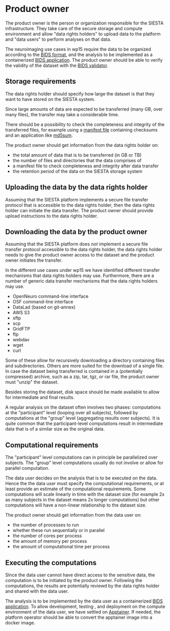 # Product owner

The product owner is the person or organization responsible for the SIESTA infrastructure. They take care of the secure storage and compute environment and allow "data rights holders" to upload data to the platform and "data users" to perform analyses on that data.

The neuroimaging use cases in wp15 require the data to be organized according to the [BIDS format](http://bids-standard.org/), and the analysis to be implemented as a containerized [BIDS application](https://doi.org/10.1371/journal.pcbi.1005209). The product owner should be able to verify the validity of the dataset with the [BIDS validator](https://bids-standard.github.io/bids-validator/).

## Storage requirements

The data rights holder should specify how large the dataset is that they want to have stored on the SIESTA system.

Since large amounts of data are expected to be transferred (many GB, over many files), the transfer may take a considerable time.

There should be a possibility to check the completeness and integrity of the transferred files, for example using a [manifest file](https://en.wikipedia.org/wiki/Manifest_file) containing checksums and an application like [md5sum](https://en.wikipedia.org/wiki/Md5sum).

The product owner should get information from the data rights holder on:

- the total amount of data that is to be transferred (in GB or TB)
- the number of files and directories that the data comprises of
- a manifest file to check completeness and integrity after data transfer
- the retention period of the data on the SIESTA storage system

## Uploading the data by the data rights holder

Assuming that the SIESTA platform implements a secure file transfer protocol that is accessible to the data rights holder, then the data rights holder can initiate the data transfer. The product owner should provide upload instructions to the data rights holder.

## Downloading the data by the product owner

Assuming that the SIESTA platform does _not_ implement a secure file transfer protocol accessible to the data rights holder, the data rights holder needs to give the product owner access to the dataset and the product owner initiates the transfer.

In the different use cases under wp15 we have identified different transfer mechanisms that data rights holders may use. Furthermore, there are a number of generic data transfer mechanisms that the data rights holders may use.

- OpenNeuro command-line interface
- OSF command-line interface
- DataLad (based on git-annex)
- AWS S3
- sftp
- scp
- GridFTP
- ftp
- webdav
- wget
- curl

Some of these allow for recursively downloading a directory containing files and subdirectories. Others are more suited for the download of a single file. In case the dataset being transferred is contained in a (potentially compressed) archive, such as a zip, tar, tgz, or rar file, the product owner must "unzip" the dataset.  

Besides storing the dataset, disk space should be made available to allow for intermediate and final results.

A regular analysis on the dataset often involves two phases: computations at the "participant" level (looping over all subjects), followed by computations at the "group" level (aggregating results over subjects). It is quite common that the participant-level computations result in intermediate data that is of a similar size as the original data.

## Computational requirements

The "participant" level computations can in principle be parallelized over subjects. The "group" level computations usually do not involve or allow for parallel computation.

The data user decides on the analysis that is to be executed on the data. Hence the the data user must specify the computational requirements, or at least provide an estimate of the computational requirements. Some computations will scale linearly in time with the dataset size (for example 2x as many subjects in the dataset means 2x longer computations) but other computations will have a non-linear relationship to the dataset size.

The product owner should get information from the data user on:

- the number of processes to run
- whether these run sequentially or in parallel
- the number of cores per process
- the amount of memory per process
- the amount of computational time per process

## Executing the computations

SInce the data user cannot have direct access to the sensitive data, the computation is to be initiated by the product owner. Following the computations, the results are potentially reviewd by the data rights holder and shared with the data user.

The analysis is to be implemented by the data user as a containerized [BIDS application](https://doi.org/10.1371/journal.pcbi.1005209). To allow development, testing , and deployment on the compute environment of the data user, we have settled on [Apptainer](https://apptainer.org). If needed, the platform operator should be able to convert the apptainer image into a docker image.

